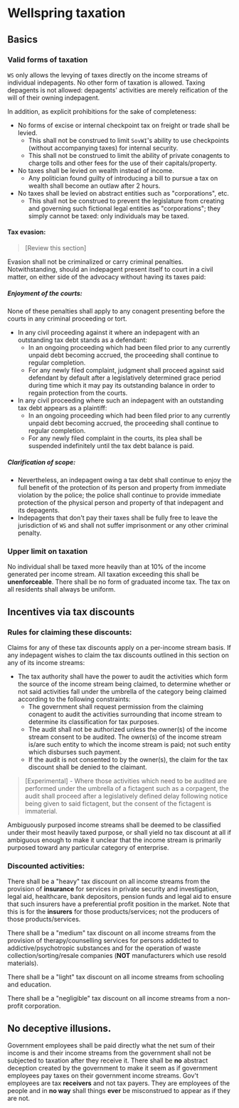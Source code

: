 # Wellspring taxation

## Basics

### Valid forms of taxation
`WS` only allows the levying of taxes directly on the income streams of individual indepagents. No other form of taxation is allowed. Taxing depagents is not allowed: depagents' activities are merely reification of the will of their owning indepagent.

In addition, as explicit prohibitions for the sake of completeness:
- No forms of excise or internal checkpoint tax on freight or trade shall be levied.
  - This shall not be construed to limit `SovWI`'s ability to use checkpoints (without accompanying taxes) for internal security.
  - This shall not be construed to limit the ability of private conagents to charge tolls and other fees for the use of their capitals/property.
- No taxes shall be levied on wealth instead of income.
  - Any politician found guilty of introducing a bill to pursue a tax on wealth shall become an outlaw after 2 hours.
- No taxes shall be levied on abstract entities such as "corporations", etc.
  - This shall not be construed to prevent the legislature from creating and governing such fictional legal entities as "corporations"; they simply cannot be taxed: only individuals may be taxed.

#### Tax evasion:

> [Review this section]

Evasion shall not be criminalized or carry criminal penalties. Notwithstanding, should an indepagent present itself to court in a civil matter, on either side of the advocacy without having its taxes paid:

##### Enjoyment of the courts:

None of these penalties shall apply to any conagent presenting before the courts in any criminal proceeding or tort.

- In any civil proceeding against it where an indepagent with an outstanding tax debt stands as a defendant:
  - In an ongoing proceeding which had been filed prior to any currently unpaid debt becoming accrued, the proceeding shall continue to regular completion.
  - For any newly filed complaint, judgment shall proceed against said defendant by default after a legislatively determined grace period during time which it may pay its outstanding balance in order to regain protection from the courts.
- In any civil proceeding where such an indepagent with an outstanding tax debt appears as a plaintiff:
  - In an ongoing proceeding which had been filed prior to any currently unpaid debt becoming accrued, the proceeding shall continue to regular completion.
  - For any newly filed complaint in the courts, its plea shall be suspended indefinitely until the tax debt balance is paid.

##### Clarification of scope:
- Nevertheless, an indepagent owing a tax debt shall continue to enjoy the full benefit of the protection of its person and property from immediate violation by the police; the police shall continue to provide immediate protection of the physical person and property of that indepagent and its depagents.
- Indepagents that don't pay their taxes shall be fully free to leave the jurisdiction of `WS` and shall not suffer imprisonment or any other criminal penalty.

### Upper limit on taxation

No individual shall be taxed more heavily than at 10% of the income generated per income stream. All taxation exceeding this shall be **unenforceable**. There shall be no form of graduated income tax. The tax on all residents shall always be uniform.

## Incentives via tax discounts

### Rules for claiming these discounts:

Claims for any of these tax discounts apply on a per-income stream basis. If any indepagent wishes to claim the tax discounts outlined in this section on any of its income streams:
- The tax authority shall have the power to audit the activities which form the source of the income stream being claimed, to determine whether or not said activities fall under the umbrella of the category being claimed according to the following constraints:
  - The government shall request permission from the claiming conagent to audit the activities surrounding that income stream to determine its classification for tax purposes.
  - The audit shall not be authorized unless the owner(s) of the income stream consent to be audited. The owner(s) of the income stream is/are such entity to which the income stream is paid; not such entity which disburses such payment.
  - If the audit is not consented to by the owner(s), the claim for the tax discount shall be denied to the claimant.
> [Experimental] - Where those activities which need to be audited are performed under the umbrella of a fictagent such as a corpagent, the audit shall proceed after a legislatively defined delay following notice being given to said fictagent, but the consent of the fictagent is immaterial.

Ambiguously purposed income streams shall be deemed to be classified under their most heavily taxed purpose, or shall yield no tax discount at all if ambiguous enough to make it unclear that the income stream is primarily purposed toward any particular category of enterprise.

### Discounted activities:

There shall be a "heavy" tax discount on all income streams from the provision of **insurance** for services in private security and investigation, legal aid, healthcare, bank depositors, pension funds and legal aid to ensure that such insurers have a preferential profit position in the market. Note that this is for the **insurers** for those products/services; not the producers of those products/services.

There shall be a "medium" tax discount on all income streams from the provision of therapy/counselling services for persons addicted to addictive/psychotropic substances and for the operation of waste collection/sorting/resale companies (**NOT** manufacturers which use resold materials).

There shall be a "light" tax discount on all income streams from schooling and education.

There shall be a "negligible" tax discount on all income streams from a non-profit corporation.

## No deceptive illusions.

Government employees shall be paid directly what the net sum of their income is and their income streams from the government shall not be subjected to taxation after they receive it. There shall be **no** abstract deception created by the government to make it seem as if government employees pay taxes on their government income streams. Gov't employees are tax **receivers** and not tax payers. They are employees of the people and in **no way** shall things **ever** be misconstrued to appear as if they are not.
